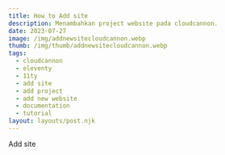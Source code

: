 ```yaml
---
title: How to Add site
description: Menambahkan project website pada cloudcannon.
date: 2023-07-27
image: /img/addnewsitecloudcannon.webp
thumb: /img/thumb/addnewsitecloudcannon.webp
tags:
  - cloudcannon
  - eleventy
  - 11ty
  - add site
  - add project
  - add new website
  - documentation
  - tutorial
layout: layouts/post.njk
---
```


Add site
